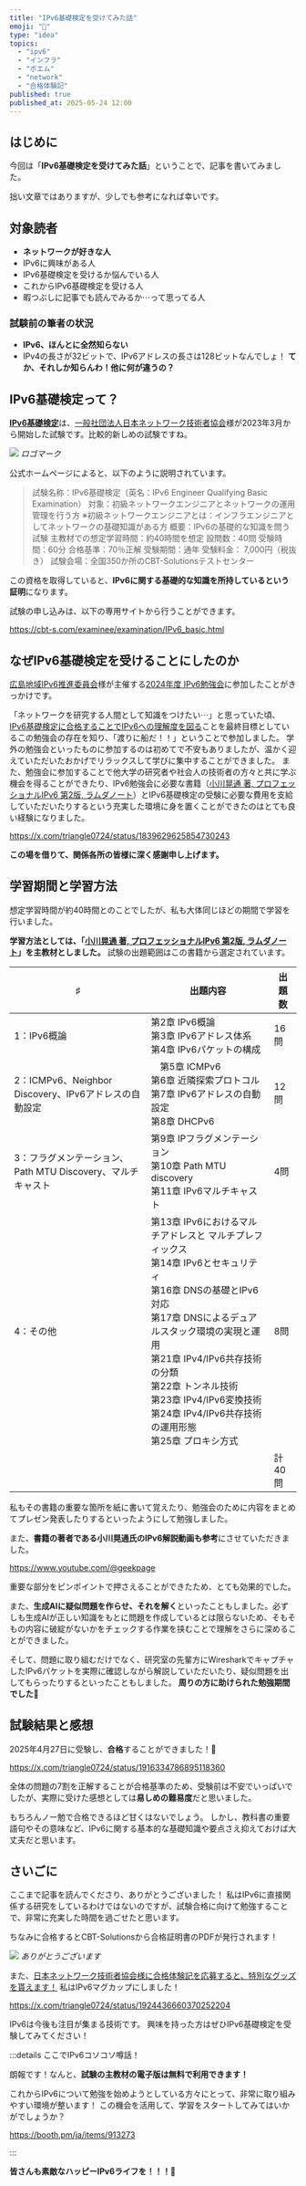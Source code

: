 ```yaml
---
title: "IPv6基礎検定を受けてみた話"
emoji: "🦪"
type: "idea"
topics:
  - "ipv6"
  - "インフラ" 
  - "ポエム"
  - "network"
  - "合格体験記"
published: true
published_at: 2025-05-24 12:00
---
```


## はじめに

今回は「**IPv6基礎検定を受けてみた話**」ということで、記事を書いてみました。

拙い文章ではありますが、少しでも参考になれば幸いです。

## 対象読者

- **ネットワークが好きな人**
- IPv6に興味がある人
- IPv6基礎検定を受けるか悩んでいる人
- これからIPv6基礎検定を受ける人
- 暇つぶしに記事でも読んでみるか⋯って思ってる人

### 試験前の筆者の状況

- **IPv6、ほんとに全然知らない**
- IPv4の長さが32ビットで、IPv6アドレスの長さは128ビットなんでしょ！
**てか、それしか知らんわ！他に何が違うの？**

## IPv6基礎検定って？

[**IPv6基礎検定**](https://network-engineer.jp/ipv6basic)は、[一般社団法人日本ネットワーク技術者協会](https://network-engineer.jp/)様が2023年3月から開始した試験です。比較的新しめの試験ですね。

![](/images/sankaku45/IPv6basic.png)
*ロゴマーク*

公式ホームページによると、以下のように説明されています。

> 試験名称：IPv6基礎検定（英名：IPv6 Engineer Qualifying Basic Examination）
> 対象：初級ネットワークエンジニアとネットワークの運用管理を行う方
> ※初級ネットワークエンジニアとは：インフラエンジニアとしてネットワークの基礎知識がある方
> 概要：IPv6の基礎的な知識を問う試験
> 主教材での想定学習時間：約40時間を想定
> 設問数：40問
> 受験時間：60分
> 合格基準：70％正解
> 受験期間：通年
> 受験料金： 7,000円（税抜き）
> 試験会場：全国350か所のCBT-Solutionsテストセンター

この資格を取得していると、**IPv6に関する基礎的な知識を所持しているという証明**になります。

試験の申し込みは、以下の専用サイトから行うことができます。

https://cbt-s.com/examinee/examination/IPv6_basic.html

## なぜIPv6基礎検定を受けることにしたのか

[広島地域IPv6推進委員会](https://www.ipv6hiroshima.jp/)様が主催する[2024年度 IPv6勉強会](https://www.ipv6hiroshima.jp/%E3%82%BB%E3%83%9F%E3%83%8A%E3%83%BC%E3%82%A4%E3%83%99%E3%83%B3%E3%83%88/2024%E5%B9%B4%E5%BA%A6ipv6%E5%8B%89%E5%BC%B7%E4%BC%9Aipv6%E5%9F%BA%E7%A4%8E%E6%A4%9C%E5%AE%9A%E5%8F%97%E9%A8%93%E6%94%AF%E6%8F%B4)に参加したことがきっかけです。

「ネットワークを研究する人間として知識をつけたい⋯」と思っていた頃、[IPv6基礎検定に合格することでIPv6への理解度を図る](https://network-engineer.jp/archives/1345)ことを最終目標としているこの勉強会の存在を知り、「渡りに船だ！！」ということで参加しました。
学外の勉強会といったものに参加するのは初めてで不安もありましたが、温かく迎えていただいたおかげでリラックスして学びに集中することができました。
また、勉強会に参加することで他大学の研究者や社会人の技術者の方々と共に学ぶ機会を得ることができたり、IPv6勉強会に必要な書籍（[小川晃通 著, プロフェッショナルIPv6 第2版, ラムダノート](https://www.amazon.co.jp/dp/4908686114)）とIPv6基礎検定の受験に必要な費用を支給していただいたりするという充実した環境に身を置くことができたのはとても良い経験になりました。

https://x.com/triangle0724/status/1839629625854730243

**この場を借りて、関係各所の皆様に深く感謝申し上げます。**

## 学習期間と学習方法

想定学習時間が約40時間とのことでしたが、私も大体同じほどの期間で学習を行いました。

**学習方法としては、「[小川晃通 著, プロフェッショナルIPv6 第2版, ラムダノート](https://www.amazon.co.jp/dp/4908686114)」を主教材としました。**
試験の出題範囲はこの書籍から選定されています。

| ♯ | 出題内容 | 出題数 |
|---|----------|--------|
| 1：IPv6概論 | 第2章 IPv6概論<br>第3章 IPv6アドレス体系<br>第4章 IPv6パケットの構成 | 16問 |
| 2：ICMPv6、Neighbor Discovery、IPv6アドレスの自動設定 |　第5章 ICMPv6<br>第6章 近隣探索プロトコル<br>第7章 IPv6アドレスの自動設定<br>第8章 DHCPv6 | 12問 |
| 3：フラグメンテーション、Path MTU Discovery、マルチキャスト | 第9章 IPフラグメンテーション<br>第10章 Path MTU discovery<br>第11章 IPv6マルチキャスト | 4問 |
| 4：その他 | 第13章 IPv6におけるマルチアドレスと マルチプレフィックス<br>第14章 IPv6とセキュリティ<br>第16章 DNSの基礎とIPv6対応<br>第17章 DNSによるデュアルスタック環境の実現と運用<br>第21章 IPv4/IPv6共存技術の分類<br>第22章 トンネル技術<br>第23章 IPv4/IPv6変換技術<br>第24章 IPv4/IPv6共存技術の運用形態<br>第25章 プロキシ方式 | 8問 |
|   |  | 計40問 |

私もその書籍の重要な箇所を紙に書いて覚えたり、勉強会のために内容をまとめてプレゼン発表したりするといったようにして勉強しました。

また、**書籍の著者である小川晃通氏のIPv6解説動画も参考**にさせていただきました。

https://www.youtube.com/@geekpage

重要な部分をピンポイントで押さえることができたため、とても効果的でした。

また、**生成AIに疑似問題を作らせ、それを解く**といったこともしました。必ずしも生成AIが正しい知識をもとに問題を作成しているとは限らないため、そもそもの内容に破綻がないかをチェックする作業を挟むことで理解をさらに深めることができました。

そして、問題に取り組むだけでなく、研究室の先輩方にWiresharkでキャプチャしたIPv6パケットを実際に確認しながら解説していただいたり、疑似問題を出してもらったりするといったこともしました。
**周りの方に助けられた勉強期間でした🙇**

## 試験結果と感想

2025年4月27日に受験し、**合格**することができました！🥳

https://x.com/triangle0724/status/1916334786895118360

全体の問題の7割を正解することが合格基準のため、受験前は不安でいっぱいでしたが、実際に受けた感想としては**易しめの難易度**だと思いました。

もちろんノー勉で合格できるほど甘くはないでしょう。
しかし、教科書の重要語句やその意味など、IPv6に関する基本的な基礎知識や要点さえ抑えておけば大丈夫だと思います。

## さいごに

ここまで記事を読んでくださり、ありがとうございました！
私はIPv6に直接関係する研究をしているわけではないのですが、試験合格に向けて勉強することで、非常に充実した時間を過ごせたと思います。

ちなみに合格するとCBT-Solutionsから合格証明書のPDFが発行されます！

![](/images/sankaku45/IPv6_Result.jpg)
*ありがとうございます*

また、[日本ネットワーク技術者協会様に合格体験記を応募すると、特別なグッズを貰えます！](https://network-engineer.jp/apply)
私はIPv6マグカップにしました！

https://x.com/triangle0724/status/1924436660370252204

IPv6は今後も注目が集まる技術です。
興味を持った方はぜひIPv6基礎検定を受験してみてください！

:::details ここでIPv6コソコソ噂話！

朗報です！なんと、**試験の主教材の電子版は無料で利用できます！**

これからIPv6について勉強を始めようとしている方々にとって、非常に取り組みやすい環境が整います！
この機会を活用して、学習をスタートしてみてはいかがでしょうか？

https://booth.pm/ja/items/913273

:::

**皆さんも素敵なハッピーIPv6ライフを！！！🌸**
